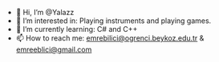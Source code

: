 - 👋 Hi, I’m @Yalazz
- 👀 I’m interested in: Playing instruments and playing games.
- 🌱 I’m currently learning: C# and C++
- 📫 How to reach me: emrebilici@ogrenci.beykoz.edu.tr & emreeblici@gmail.com
<!---
Yalazz/Yalazz is a ✨ special ✨ repository because its `README.md` (this file) appears on your GitHub profile.
You can click the Preview link to take a look at your changes.
--->
